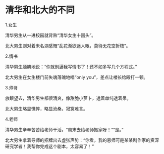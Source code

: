# 清华和北大的不同

1.女生 

清华男生从一进校园就背熟“清华女生十回头”。 

北大男生则对着未名湖感慨“乱花渐欲迷人眼，莫待无花空折枝”。 

2.情书 

清华男生腼腆地说：“你就别逼我写情书了！还不如多写几个方程式。” 

北大男生在女生楼门前失魂落魄地唱“only you”，差点让楼长给殴打一顿。 

3.帅哥 

放眼望去，清华男生都很清爽，像甜脆小萝卜，透着单纯透着呆。 

北大男生略显憔悴，略显沧桑，寂寞难言。 

4.老师 

清华男生辛辛苦苦给老师干活，“周末去给老师搬家呀！”“是。” 

北大男生拿着导师的招牌出去虚张声势：“你看，我的恩师可是某某剧作家的资深研究学者！我帮你完成这个剧本，太容易了！”